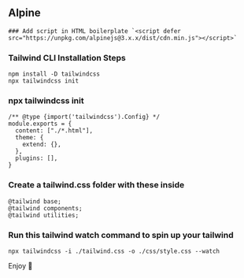 ## Alpine
```
### Add script in HTML boilerplate `<script defer src="https://unpkg.com/alpinejs@3.x.x/dist/cdn.min.js"></script>`
```

### Tailwind CLI Installation Steps
```
npm install -D tailwindcss
npx tailwindcss init
```

### npx tailwindcss init
```
/** @type {import('tailwindcss').Config} */
module.exports = {
  content: ["./*.html"],
  theme: {
    extend: {},
  },
  plugins: [],
}

```

### Create a tailwind.css folder with these inside
```
@tailwind base;
@tailwind components;
@tailwind utilities;
```

### Run this tailwind watch command to spin up your tailwind
```
npx tailwindcss -i ./tailwind.css -o ./css/style.css --watch
```

Enjoy :palm_tree:

